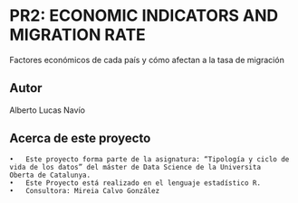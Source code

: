 # PR2: ECONOMIC INDICATORS AND MIGRATION RATE

Factores económicos de cada país y cómo afectan a la tasa de migración

## Autor

Alberto Lucas Navío

## Acerca de este proyecto

    •	Este proyecto forma parte de la asignatura: “Tipología y ciclo de vida de los datos” del máster de Data Science de la Universita           Oberta de Catalunya.
    •	Este Proyecto está realizado en el lenguaje estadístico R.
    •	Consultora: Mireia Calvo González

